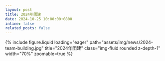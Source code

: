 ```yaml
---
layout: post
title: 2024年团建
date: 2024-10-25 10:00:00+0800
inline: false
related_posts: false
---
```


{% include figure.liquid loading="eager" path="assets/img/news/2024-team-building.jpg" title="2024年团建" class="img-fluid rounded z-depth-1" width="70%" zoomable=true %}
